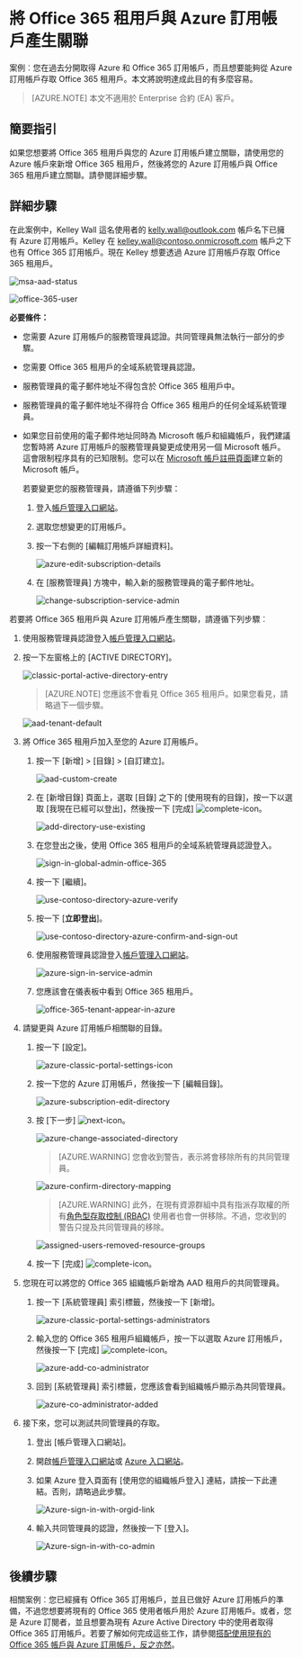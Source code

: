 <properties
	pageTitle="搭配使用 Office 365 租用戶與 Azure 訂用帳戶 | Microsoft Azure"
	description="了解如何將 Office 365 目錄 (租用戶) 加入至 Azure 訂用帳戶，以便建立關聯。"
	services=""
	documentationCenter=""
	authors="jiangchen79"
	manager="mbaldwin"
	editor=""
	tags="billing,top-support-issue"/>

<tags
	ms.service="billing"
	ms.workload="na"
	ms.tgt_pltfrm="ibiza"
	ms.devlang="na"
	ms.topic="article"
	ms.date="09/16/2016"
	ms.author="cjiang"/>

# 將 Office 365 租用戶與 Azure 訂用帳戶產生關聯
案例︰您在過去分開取得 Azure 和 Office 365 訂用帳戶，而且想要能夠從 Azure 訂用帳戶存取 Office 365 租用戶。本文將說明達成此目的有多麼容易。

> [AZURE.NOTE] 本文不適用於 Enterprise 合約 (EA) 客戶。

## 簡要指引
如果您想要將 Office 365 租用戶與您的 Azure 訂用帳戶建立關聯，請使用您的 Azure 帳戶來新增 Office 365 租用戶，然後將您的 Azure 訂用帳戶與 Office 365 租用戶建立關聯。請參閱詳細步驟。

## 詳細步驟
在此案例中，Kelley Wall 這名使用者的 kelly.wall@outlook.com 帳戶名下已擁有 Azure 訂用帳戶。Kelley 在 kelley.wall@contoso.onmicrosoft.com 帳戶之下也有 Office 365 訂用帳戶。現在 Kelley 想要透過 Azure 訂用帳戶存取 Office 365 租用戶。

![msa-aad-status](./media/billing-add-office-365-tenant-to-azure-subscription/s31_msa-aad-status.png)

![office-365-user](./media/billing-add-office-365-tenant-to-azure-subscription/s32_office-365-user.png)

**必要條件：**

- 您需要 Azure 訂用帳戶的服務管理員認證。共同管理員無法執行一部分的步驟。
- 您需要 Office 365 租用戶的全域系統管理員認證。
- 服務管理員的電子郵件地址不得包含於 Office 365 租用戶中。
- 服務管理員的電子郵件地址不得符合 Office 365 租用戶的任何全域系統管理員。
- 如果您目前使用的電子郵件地址同時為 Microsoft 帳戶和組織帳戶，我們建議您暫時將 Azure 訂用帳戶的服務管理員變更成使用另一個 Microsoft 帳戶。這會限制程序具有的已知限制。您可以在 [Microsoft 帳戶註冊頁面](https://signup.live.com/)建立新的 Microsoft 帳戶。

	若要變更您的服務管理員，請遵循下列步驟：

	1. 登入[帳戶管理入口網站](https://account.windowsazure.com/subscriptions)。
	2. 選取您想變更的訂用帳戶。
	3. 按一下右側的 [編輯訂用帳戶詳細資料]。

		![azure-edit-subscription-details](./media/billing-add-office-365-tenant-to-azure-subscription/s33_azure-edit-subscription-details.png)

	4. 在 [服務管理員] 方塊中，輸入新的服務管理員的電子郵件地址。

		![change-subscription-service-admin](./media/billing-add-office-365-tenant-to-azure-subscription/s34_change-subscription-service-admin.png)

若要將 Office 365 租用戶與 Azure 訂用帳戶產生關聯，請遵循下列步驟︰

1. 	使用服務管理員認證登入[帳戶管理入口網站](https://account.windowsazure.com/subscriptions)。
2.	按一下左窗格上的 [ACTIVE DIRECTORY]。

	![classic-portal-active-directory-entry](./media/billing-add-office-365-tenant-to-azure-subscription/s35-classic-portal-active-directory-entry.png)

	> [AZURE.NOTE] 您應該不會看見 Office 365 租用戶。如果您看見，請略過下一個步驟。

	![aad-tenant-default](./media/billing-add-office-365-tenant-to-azure-subscription/s36-aad-tenant-default.png)

3. 將 Office 365 租用戶加入至您的 Azure 訂用帳戶。
	1. 按一下 [新增] > [目錄] > [自訂建立]。

		![aad-custom-create](./media/billing-add-office-365-tenant-to-azure-subscription/s37-aad-custom-create.png)

	2. 在 [新增目錄] 頁面上，選取 [目錄] 之下的 [使用現有的目錄]，按一下以選取 [我現在已經可以登出]，然後按一下 [完成] ![complete-icon](./media/billing-add-office-365-tenant-to-azure-subscription/s38_complete-icon.png)。

		![add-directory-use-existing](./media/billing-add-office-365-tenant-to-azure-subscription/s39_add-directory-use-existing.png)

	3. 在您登出之後，使用 Office 365 租用戶的全域系統管理員認證登入。

		![sign-in-global-admin-office-365](./media/billing-add-office-365-tenant-to-azure-subscription/s310_sign-in-global-admin-office-365.png)

	4. 按一下 [繼續]。

		![use-contoso-directory-azure-verify](./media/billing-add-office-365-tenant-to-azure-subscription/s311_use-contoso-directory-azure-verify.png)

	5. 按一下 [**立即登出**]。

		![use-contoso-directory-azure-confirm-and-sign-out](./media/billing-add-office-365-tenant-to-azure-subscription/s312_use-contoso-directory-azure-confirm-and-sign-out.png)

	6. 使用服務管理員認證登入[帳戶管理入口網站](https://account.windowsazure.com/subscriptions)。

		![azure-sign-in-service-admin](./media/billing-add-office-365-tenant-to-azure-subscription/s313_azure-sign-in-service-admin.png)

	7. 您應該會在儀表板中看到 Office 365 租用戶。

		![office-365-tenant-appear-in-azure](./media/billing-add-office-365-tenant-to-azure-subscription/s314_office-365-tenant-appear-in-azure.png)

4. 請變更與 Azure 訂用帳戶相關聯的目錄。

	1. 按一下 [設定]。

		![azure-classic-portal-settings-icon](./media/billing-add-office-365-tenant-to-azure-subscription/s315_azure-classic-portal-settings-icon.png)

	2. 按一下您的 Azure 訂用帳戶，然後按一下 [編輯目錄]。

		![azure-subscription-edit-directory](./media/billing-add-office-365-tenant-to-azure-subscription/s316_azure-subscription-edit-directory.png)

	3. 按 [下一步] ![next-icon](./media/billing-add-office-365-tenant-to-azure-subscription/s317_next-icon.png)。

		![azure-change-associated-directory](./media/billing-add-office-365-tenant-to-azure-subscription/s318_azure-change-associated-directory.png)

		> [AZURE.WARNING] 您會收到警告，表示將會移除所有的共同管理員。

		![azure-confirm-directory-mapping](./media/billing-add-office-365-tenant-to-azure-subscription/s322_azure-confirm-directory-mapping.png)

		>[AZURE.WARNING] 此外，在現有資源群組中具有指派存取權的所有[角色型存取控制 (RBAC)](./active-directory/role-based-access-control-configure.md) 使用者也會一併移除。不過，您收到的警告只提及共同管理員的移除。

		![assigned-users-removed-resource-groups](./media/billing-add-office-365-tenant-to-azure-subscription/s325_assigned-users-removed-resource-groups.png)

	4. 按一下 [完成] ![complete-icon](./media/billing-add-office-365-tenant-to-azure-subscription/s38_complete-icon.png)。

5. 您現在可以將您的 Office 365 組織帳戶新增為 AAD 租用戶的共同管理員。

	1. 按一下 [系統管理員] 索引標籤，然後按一下 [新增]。

		![azure-classic-portal-settings-administrators](./media/billing-add-office-365-tenant-to-azure-subscription/s319_azure-classic-portal-settings-administrators.png)

	2. 輸入您的 Office 365 租用戶組織帳戶，按一下以選取 Azure 訂用帳戶，然後按一下 [完成] ![complete-icon](./media/billing-add-office-365-tenant-to-azure-subscription/s38_complete-icon.png)。

		![azure-add-co-administrator](./media/billing-add-office-365-tenant-to-azure-subscription/s320_azure-add-co-administrator.png)

	3. 回到 [系統管理員] 索引標籤，您應該會看到組織帳戶顯示為共同管理員。

		![azure-co-administrator-added](./media/billing-add-office-365-tenant-to-azure-subscription/s321_azure-co-administrator-added.png)

6. 接下來，您可以測試共同管理員的存取。

	1. 登出 [帳戶管理入口網站]。
	2. 開啟[帳戶管理入口網站](https://account.windowsazure.com/subscriptions)或 [Azure 入口網站](https://portal.azure.com/)。
	3. 如果 Azure 登入頁面有 [使用您的組織帳戶登入] 連結，請按一下此連結。否則，請略過此步驟。

		![Azure-sign-in-with-orgid-link](./media/billing-add-office-365-tenant-to-azure-subscription/3-sign-in-to-azure.png)

	4. 輸入共同管理員的認證，然後按一下 [登入]。

		![Azure-sign-in-with-co-admin](./media/billing-add-office-365-tenant-to-azure-subscription/s324_azure-sign-in-with-co-admin.png)

## 後續步驟
相關案例︰您已經擁有 Office 365 訂用帳戶，並且已做好 Azure 訂用帳戶的準備，不過您想要將現有的 Office 365 使用者帳戶用於 Azure 訂用帳戶。或者，您是 Azure 訂閱者，並且想要為現有 Azure Active Directory 中的使用者取得 Office 365 訂用帳戶。若要了解如何完成這些工作，請參閱[搭配使用現有的 Office 365 帳戶與 Azure 訂用帳戶，反之亦然](billing-use-existing-office-365-account-azure-subscription.md)。

<!---HONumber=AcomDC_0921_2016-->